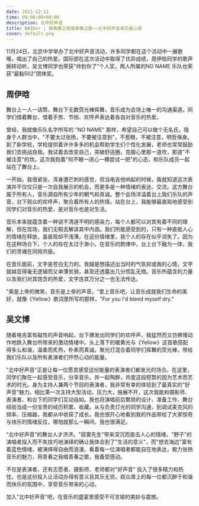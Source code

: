 ```yaml
---
date: 2021-12-11
time: 09:00:00+08:00
description: 北中好声音
title: BAIDer | 用青春之我唱青春之歌——北中好声音亲历者心得
cover: default.png
---
```


11月24日，北京中学举办了北中好声音活动，许多同学都在这个活动中一展歌喉，唱出了自己的热爱。国际部在这次活动中取得了优异成绩，周伊晗同学的歌声婉转动听，吴文博同学也荣获"帅到你了"个人奖，两人所属的NO NAME 乐队也荣获"最黏502"团体奖。

## **周伊晗**

舞台上一人一话筒，舞台下无数荧光棒挥舞，音乐成为会场上唯一的沟通渠道。同学们借着舞台，借着手势、节拍、欢呼声表达着各自对音乐的热爱。

曾经，我就像乐队名字所写的 "NO NAME" 那样，希望自己可以做个无名氏，隐身于人群当中，"不要太过张扬，不要被注意到"，不惹眼，不被注意，明哲保身。到了新学校，学校提供着许许多多的机会帮助学生们个性化发展，老师也常常鼓励我们去挑战自我。我试着去改变自己，突破舒适圈，克服心里那一道坎，那道"不被注意"的坎。这次我抱着"何不眼一闭心一横尝试一把"的心态，和乐队成员一起站在了舞台上。

一开始，我很紧张，浑身遭芒刺的感觉，但当电吉他响起的时候，我就知道这次表演并不仅仅只是一次自我展示的机会，而更多是一种情绪的表达、交流。这方舞台属于所有人，音乐源自所有少年的朝气和真诚。整个会场洋溢着台上我们乐队的声音，台下观众的欢呼声，聚合着所有人的热情。站在台上，我能够最直观地感受到同学们对音乐的热爱，是对音乐也是对生活。

音乐本来就蕴含着一种说不清道不明的感染力，每个人都可以对其有着不同的理解，但在现场，我们无暇去解读其中内涵。我们所能感受到的，只有一种直抵人心的情绪在释放，虽直观却不浅薄。在这份情绪里，我个人的存在似乎消失了。因为在这种场合下，个人的存在太过于渺小。在音乐的韵律中，台上台下融为一体，我们的灵魂在同频共振。

在音乐面前，文字是苍白无力的。我越是想描述出当时的气氛抑或我的心情，文字就越显得毫无逻辑而又单薄贫弱，甚至还透露出几分慌乱无措。音乐所蕴含的力量以及我们对其饱含的热爱，文字连其万分之一也无法传达。

"美是上帝的微笑，音乐是上帝的声音。"爱上音乐吧，让音乐成就我们生命的美好，就像《Yellow》歌词里所写的那样，"For you I'd bleed myself dry."

## **吴文博**

随着电吉富有磁性的声音响起，台下爆发出同学们的欢呼声，我猛然而又仿佛慢动作地跌入舞台所带来的激动情绪中。头上落下的暖黄光与《Yellow》这首歌搭配得多么和谐，温柔而炙热，朴素而真诚。聚光灯混合着同学们挥舞的荧光棒，带给我们乐队以及所有表演者们怦然心动的能量。

"北中好声音"正是让每一位愿意感受这份能量的表演者们都发光的场合。在这里，同学们聚在一起感受音乐，分享音乐，并一起陶醉，共度这段短暂的因为艺术而艺术的时光。身为主持人兼两个节目的表演者，我非常有幸的体验到了最真实的"好声音"魅力。相比第一次主持大型活动，压力大，施展不开，这次我能和摄影师、表演者、和台下的同学们互动自如。我也将演唱前后繁琐的设计、准备工作、舞台经验当成一份宝贵的经历积累、收藏。从与负责灯光的同学沟通，到调试麦克风的频率、压缩器，我都从中收获了成长。我也很开心地看到我的作品带给了大家惊奇与快乐的情绪反应，哪怕就那么一瞬间，我也很满足。

"北中好声音"的舞台人才济济。"寂寞先生"带来深沉而直击人心的情绪，"野子"的演唱者投入而不失技巧地演绎的确让我体会到了"生活的意义"，而"想去海边"富有着蓝色情绪，被演绎得自由而浪漫。看着每一位演唱者都能自在地表达，极力张扬音乐的魅力，用青春之我唱青春之歌，我备受感动。

不仅是表演者，还有志愿者、摄影师、老师都对"好声音" 投入了很多精力和热忱，也是这份投入让活动办得有意义且其乐无穷。观众席上的每一位都沉醉于和谐而快乐的氛围中，享受音乐带来的心动。

加入"北中好声音"吧，在音乐的盛宴里感受不可言喻的美妙与震撼。